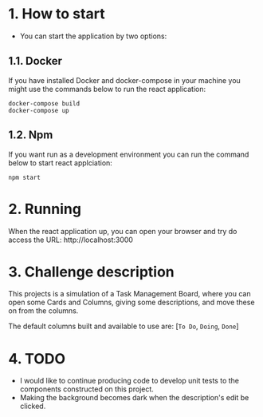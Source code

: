# 1. How to start

- You can start the application by two options:

## 1.1. Docker

If you have installed Docker and docker-compose in your machine you might use the commands below to run the react application:

```
docker-compose build
docker-compose up
```

## 1.2. Npm

If you want run as a development environment you can run the command below to start react applciation:

```
npm start
```

# 2. Running

When the react application up, you can open your browser and try do access the URL: http://localhost:3000

# 3. Challenge description

This projects is a simulation of a Task Management Board, where you can open some Cards and Columns, giving some descriptions, and move these on from the columns.

The default columns built and available to use are: [`To Do`, `Doing`, `Done`]

# 4. TODO

- I would like to continue producing code to develop unit tests to the components constructed on this project.
- Making the background becomes dark when the description's edit be clicked.